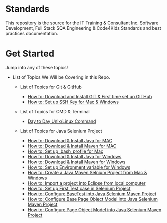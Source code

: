 # Standards
This repository is the source for the IT Training & Consultant Inc. Software Development, Full Stack SQA Engineering & Code4Kids Standards and best practices documentation.

# Get Started
Jump into any of these topics!

* List of Topics We Will be Covering in this Repo.

    * List of Topics for Git & GitHub
        - [How to: Download and Install GIT & First time set up GITHub](./howTo/git.md)
        - [How to: Set up SSH Key for Mac & Windows](./howTo/ssh.md)

    * List of Topics for CMD & Terminal 
        - [Day to Day Unix/Linux Command](./howTo/linux.md)

    * List of Topics for Java Selenium Project
        - [How to: Download & Install Java for MAC](./howTo/javaMavenMac.md)
        - [How to: Download & Install Maven for MAC](./howTo/javaMavenMac.md)
        - [How to: Set up .bash_profile for Mac](./howTo/javaMavenMac.md)
        - [How to: Download & Install Java for Windows](./howTo/javaMavenWindow.md)
        - [How to: Download & Install Maven for Windows](./howTo/javaMavenWindow.md)
        - [How to: Set up Environment variable for Windows](./howTo/javaMavenWindow.md)
        - [How to: Create a Java Maven Selnium Project from Mac & Windows](./howTo/createMavenJavaProject.md)
        - [How to: Import a project into Eclipse from local computer](./howTo/createMavenJavaProject.md)
        - [How to: Set up First Test case in Selenium Project](https://github.com/msz5213/POM_TestNG_CompleteFramework/blob/master/src/TestCases/SearchTest.java)
        - [How to: Configure BaseTest into Java Selenium Maven Project](https://github.com/msz5213/POM_TestNG_CompleteFramework/blob/master/src/TestCases/BaseTest.java)
        - [How to: Configure Base Page Object Model into Java Selenium Maven Project](https://github.com/msz5213/POM_TestNG_CompleteFramework/blob/master/src/TestPages/BasePage.java)
        - [How to: Configure Page Object Model into Java Selenium Maven Project](https://github.com/msz5213/POM_TestNG_CompleteFramework/blob/master/src/TestPages/SignInLandingPage.java)
